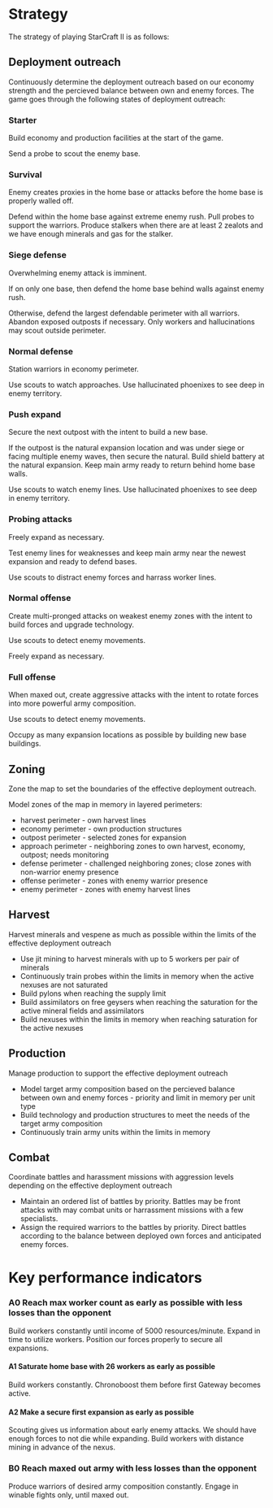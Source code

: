 
# Strategy

The strategy of playing StarCraft II is as follows:

## Deployment outreach

Continuously determine the deployment outreach based on our economy strength and the percieved balance between own and enemy forces.
The game goes through the following states of deployment outreach:

### Starter

Build economy and production facilities at the start of the game.

Send a probe to scout the enemy base.

### Survival

Enemy creates proxies in the home base or attacks before the home base is properly walled off.

Defend within the home base against extreme enemy rush.
Pull probes to support the warriors.
Produce stalkers when there are at least 2 zealots and we have enough minerals and gas for the stalker.

### Siege defense

Overwhelming enemy attack is imminent.

If on only one base, then defend the home base behind walls against enemy rush.

Otherwise, defend the largest defendable perimeter with all warriors.
Abandon exposed outposts if necessary.
Only workers and hallucinations may scout outside perimeter.

### Normal defense

Station warriors in economy perimeter.

Use scouts to watch approaches.
Use hallucinated phoenixes to see deep in enemy territory.

### Push expand

Secure the next outpost with the intent to build a new base.

If the outpost is the natural expansion location and was under siege or facing multiple enemy waves, then secure the natural.
Build shield battery at the natural expansion.
Keep main army ready to return behind home base walls.

Use scouts to watch enemy lines.
Use hallucinated phoenixes to see deep in enemy territory.

### Probing attacks

Freely expand as necessary.

Test enemy lines for weaknesses and keep main army near the newest expansion and ready to defend bases.

Use scouts to distract enemy forces and harrass worker lines.

### Normal offense

Create multi-pronged attacks on weakest enemy zones with the intent to build forces and upgrade technology.

Use scouts to detect enemy movements.

Freely expand as necessary.

### Full offense

When maxed out, create aggressive attacks with the intent to rotate forces into more powerful army composition.

Use scouts to detect enemy movements.

Occupy as many expansion locations as possible by building new base buildings.

## Zoning

Zone the map to set the boundaries of the effective deployment outreach.

Model zones of the map in memory in layered perimeters:

- harvest perimeter - own harvest lines
- economy perimeter - own production structures
- outpost perimeter - selected zones for expansion
- approach perimeter - neighboring zones to own harvest, economy, outpost; needs monitoring
- defense perimeter - challenged neighboring zones; close zones with non-warrior enemy presence
- offense perimeter - zones with enemy warrior presence
- enemy perimeter - zones with enemy harvest lines

## Harvest

Harvest minerals and vespene as much as possible within the limits of the effective deployment outreach

- Use jit mining to harvest minerals with up to 5 workers per pair of minerals
- Continuously train probes within the limits in memory when the active nexuses are not saturated
- Build pylons when reaching the supply limit
- Build assimilators on free geysers when reaching the saturation for the active mineral fields and assimilators
- Build nexuses within the limits in memory when reaching saturation for the active nexuses

## Production

Manage production to support the effective deployment outreach

- Model target army composition based on the percieved balance between own and enemy forces - priority and limit in memory per unit type
- Build technology and production structures to meet the needs of the target army composition
- Continuously train army units within the limits in memory

## Combat

Coordinate battles and harassment missions with aggression levels depending on the effective deployment outreach

- Maintain an ordered list of battles by priority. Battles may be front attacks with may combat units or harrassment missions with a few specialists.
- Assign the required warriors to the battles by priority. Direct battles according to the balance between deployed own forces and anticipated enemy forces.

# Key performance indicators

### A0 Reach max worker count as early as possible with less losses than the opponent

Build workers constantly until income of 5000 resources/minute. Expand in time to utilize workers. Position our forces properly to secure all expansions.

#### A1 Saturate home base with 26 workers as early as possible

Build workers constantly. Chronoboost them before first Gateway becomes active.

#### A2 Make a secure first expansion as early as possible

Scouting gives us information about early enemy attacks. We should have enough forces to not die while expanding.
Build workers with distance mining in advance of the nexus.

### B0 Reach maxed out army with less losses than the opponent

Produce warriors of desired army composition constantly. Engage in winable fights only, until maxed out.
